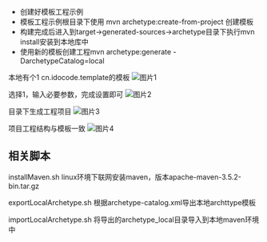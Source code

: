 - 创建好模板工程示例
- 模板工程示例根目录下使用 mvn archetype:create-from-project 创建模板
- 构建完成后进入到target->generated-sources->archetype目录下执行mvn install安装到本地库中
- 使用新的模板创建工程mvn archetype:generate -DarchetypeCatalog=local

本地有个1 cn.idocode.template的模板
![图片1](http://github.com/chaoyz/raw/master/dev_tools/images/op_local_maven_archetype_1.png)

选择1，输入必要参数，完成设置即可
![图片2](http://github.com/chaoyz/raw/master/dev_tools/images/op_local_maven_archetype_2.png)

目录下生成工程项目
![图片3](http://github.com/chaoyz/raw/master/dev_tools/images/op_local_maven_archetype_3.png)

项目工程结构与模板一致
![图片4](http://github.com/chaoyz/raw/master/dev_tools/images/op_local_maven_archetype_4.png)

## 相关脚本
installMaven.sh
linux环境下联网安装maven，版本apache-maven-3.5.2-bin.tar.gz

exportLocalArchetype.sh 根据archetype-catalog.xml导出本地archttype模板

importLocalArchetype.sh 将导出的archetype_local目录导入到本地maven环境中



